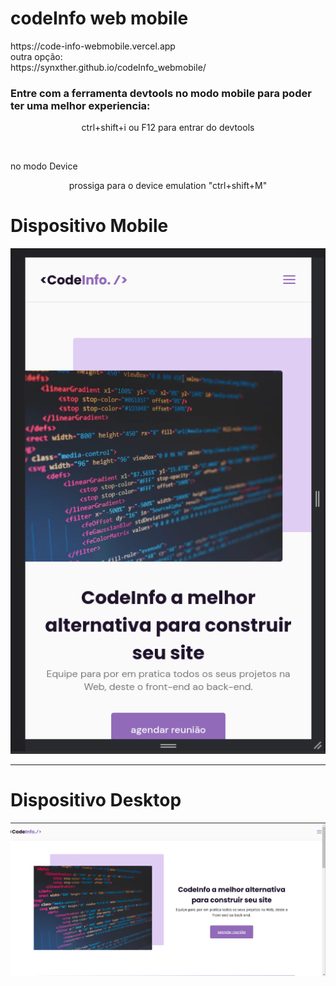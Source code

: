 # codeInfo web mobile
<div>
    <span target="_blank">
        https://code-info-webmobile.vercel.app
    </span>
    <br>
    <span>outra opção:</span>
    <br>
    <span>
        https://synxther.github.io/codeInfo_webmobile/
    </span>
 <h3>Entre com a ferramenta devtools no modo mobile para poder ter uma melhor experiencia:</h3>

</div>
 <p style="text-align:center ;">ctrl+shift+i ou F12 para entrar do devtools</p>
 <br>

 <p>no modo Device</p>

  <p style="text-align:center;"> prossiga para o device emulation "ctrl+shift+M"</p>
  
 # Dispositivo Mobile
 <img src="./readimages/1.png">
 
---

# Dispositivo Desktop
<img src="./readimages/2.png">
